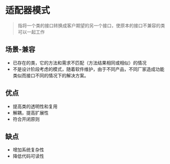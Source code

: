 # 适配器模式
  > 指将一个类的接口转换成客户期望的另一个接口，使原本的接口不兼容的类可以一起工作
## 场景-兼容
  * 已存在的类，它的方法和需求不匹配（方法结果相同或相似）的情况
  * 不是设计阶段考虑的模式，随着软件维护，由于不同产品，不同厂家造成功能类似而接口不同的情况下的解决方案。
## 优点
  * 提高类的透明性和复用
  * 解耦，提高扩展性
  * 符合开闭原则
## 缺点
  * 增加系统复杂性
  * 降低代码可读性